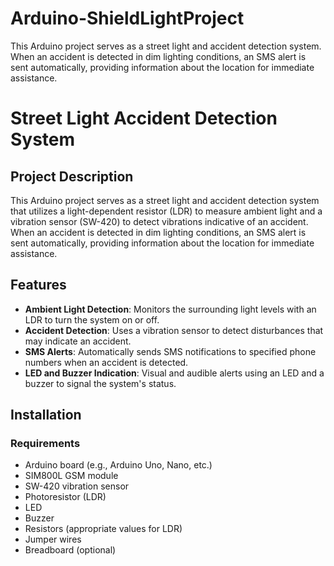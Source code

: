 # Arduino-ShieldLightProject
This Arduino project serves as a street light and accident detection system. When an accident is detected in dim lighting conditions, an SMS alert is sent automatically, providing information about the location for immediate assistance.
# Street Light Accident Detection System

## Project Description

This Arduino project serves as a street light and accident detection system that utilizes a light-dependent resistor (LDR) to measure ambient light and a vibration sensor (SW-420) to detect vibrations indicative of an accident. When an accident is detected in dim lighting conditions, an SMS alert is sent automatically, providing information about the location for immediate assistance.

## Features

- **Ambient Light Detection**: Monitors the surrounding light levels with an LDR to turn the system on or off.
- **Accident Detection**: Uses a vibration sensor to detect disturbances that may indicate an accident.
- **SMS Alerts**: Automatically sends SMS notifications to specified phone numbers when an accident is detected.
- **LED and Buzzer Indication**: Visual and audible alerts using an LED and a buzzer to signal the system's status.

## Installation

### Requirements
- Arduino board (e.g., Arduino Uno, Nano, etc.)
- SIM800L GSM module
- SW-420 vibration sensor
- Photoresistor (LDR)
- LED
- Buzzer
- Resistors (appropriate values for LDR)
- Jumper wires
- Breadboard (optional)
